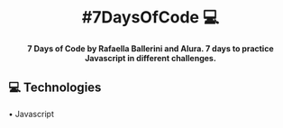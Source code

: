 <h1 align="center" style="font-weight: bold;">#7DaysOfCode 💻</h1>

<p align="center">
    <b>7 Days of Code by Rafaella Ballerini and Alura. 7 days to practice Javascript in different challenges.</b>
</p>

<h2 id="technologies">💻 Technologies</h2>

• Javascript
